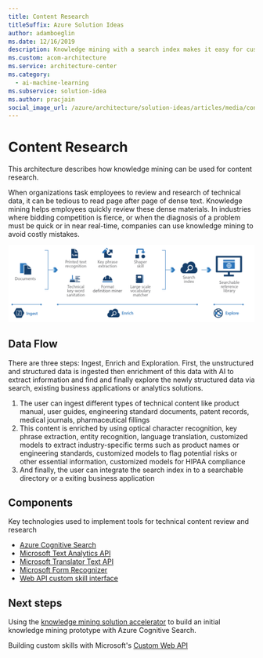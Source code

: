 ```yaml
---
title: Content Research
titleSuffix: Azure Solution Ideas
author: adamboeglin
ms.date: 12/16/2019
description: Knowledge mining with a search index makes it easy for customers and employees to locate what they are looking for faster.
ms.custom: acom-architecture
ms.service: architecture-center
ms.category:
  - ai-machine-learning
ms.subservice: solution-idea
ms.author: pracjain
social_image_url: /azure/architecture/solution-ideas/articles/media/content-research.png
---
```


<!-- cSpell:ignore pracjain -->

# Content Research

This architecture describes how knowledge mining can be used for content research.

When organizations task employees to review and research of technical data, it can be tedious to read page after page of dense text. Knowledge mining helps employees quickly review these dense materials. In industries where bidding competition is fierce, or when the diagnosis of a problem must be quick or in near real-time, companies can use knowledge mining to avoid costly mistakes.

![Architecture Diagram](../media/content-research.png)

## Data Flow

There are three steps: Ingest, Enrich and Exploration. First, the unstructured and structured data is ingested then enrichment of this data with AI to extract information and find and finally explore the newly structured data via search, existing business applications or analytics solutions.

1. The user can ingest different types of technical content like product manual, user guides, engineering standard documents, patent records, medical journals, pharmaceutical fillings
2. This content is enriched by using optical character recognition, key phrase extraction, entity recognition, language translation, customized models to extract industry-specific terms such as product names or engineering standards, customized models to flag potential risks or other essential information, customized models for HIPAA compliance
3. And finally, the user can integrate the search index in to a searchable directory or a exiting business application

## Components

Key technologies used to implement tools for technical content review and research

- [Azure Cognitive Search](https://docs.microsoft.com/azure/search/)
- [Microsoft Text Analytics API](https://azure.microsoft.com/services/cognitive-services/text-analytics/)
- [Microsoft Translator Text API](https://azure.microsoft.com/services/cognitive-services/translator-text-api/)
- [Microsoft Form Recognizer](https://azure.microsoft.com/services/cognitive-services/form-recognizer/)
- [Web API custom skill interface](https://docs.microsoft.com/azure/search/cognitive-search-custom-skill-interface)

## Next steps

Using the [knowledge mining solution accelerator](https://docs.microsoft.com/samples/azure-samples/azure-search-knowledge-mining/azure-search-knowledge-mining/) to build an initial knowledge mining prototype with Azure Cognitive Search.

Building custom skills with Microsoft's [Custom Web API](https://docs.microsoft.com/azure/search/cognitive-search-custom-skill-interface)
